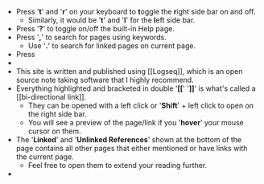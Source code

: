 - Press '**t**' and '**r**' on your keyboard to **t**oggle the **r**ight side bar on and off.
	- Similarly, it would be '**t**' and '**l**' for the **l**eft side bar.
- Press '**?**' to toggle on/off the built-in Help page.
- Press '**,**' to search for pages using keywords.
	- Use '**.**' to search for linked pages on current page.
- Press
-
- This site is written and published using [[Logseq]], which is an open source note taking software that I highly recommend.
- Everything highlighted and bracketed in double '**[[**' '**]]**' is what's called a [[bi-directional link]].
	- They can be opened with a left click or '**Shift**' + left click to open on the right side bar.
	- You will see a preview of the page/link if you '**hover**' your mouse cursor on them.
- The '**Linked**' and '**Unlinked References**' shown at the bottom of the page contains all other pages that either mentioned or have links with the current page.
	- Feel free to open them to extend your reading further.
-